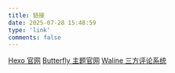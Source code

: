 ```yaml
---
title: 链接
date: 2025-07-28 15:48:59
type: 'link'
comments: false
---
```


[Hexo 官网](https://hexo.io/ 'Hexo静态博客框架')
[Butterfly 主题官网](https://butterfly.js.org/posts/21cfbf15/)
[Waline 三方评论系统](https://waline.js.org/guide/get-started/)
